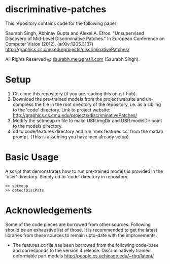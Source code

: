 discriminative-patches
======================

This repository contains code for the following paper

Saurabh Singh, Abhinav Gupta and Alexei A. Efros. "Unsupervised Discovery of
Mid-Level Discriminative Patches." In European Conference on Computer Vision
(2012). (arXiv:1205.3137) http://graphics.cs.cmu.edu/projects/discriminativePatches/

All Rights Reserved @ saurabh.me@gmail.com (Saurabh Singh).


Setup
=====

1. Git clone this repository (if you are reading this on git-hub).  
2. Download the pre-trained models from the project website and un-compress the
file in the root directory of the repository, i.e. as a sibling to the 'code'
directory. Link to project website:
http://graphics.cs.cmu.edu/projects/discriminativePatches/  
3. Modify the setmeup.m file to make USR.imgDir and USR.modelDir point to the
models directory.  
4. cd to code/features directory and run 'mex features.cc' from the matlab prompt.
(This is assuming you have mex already setup).  

Basic Usage
===========

A script that demonstrates how to run pre-trained models is provided in the
'user' directory. Simply cd to 'code' directory in repository. 

    >> setmeup
    >> detectDiscPats

Acknowledgements
================
Some of the code pieces are borrowed from other sources. Following should be an
exhaustive list of those. It is recommended to get the latest libraries from
these sources to remain upto-date with the improvements.

* The features.cc file has been borrowed from the following code-base and
corresponds to the version 4 release.
Discriminatively trained deformable part models
http://people.cs.uchicago.edu/~rbg/latent/

